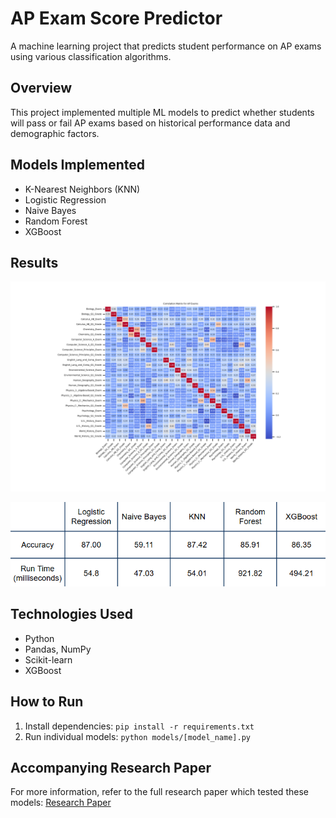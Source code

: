 # AP Exam Score Predictor

A machine learning project that predicts student performance on AP exams using various classification algorithms.

## Overview
This project implemented multiple ML models to predict whether students will pass or fail AP exams based on historical performance data and demographic factors.

## Models Implemented
- K-Nearest Neighbors (KNN)
- Logistic Regression
- Naive Bayes
- Random Forest
- XGBoost

## Results
![correlation map](https://github.com/Br-Charb/AP-Exam-Predictor/blob/main/correlationMatrix/heatmap.png?raw=true)
<p align="center">
  <img src="https://github.com/Br-Charb/AP-Exam-Predictor/blob/main/images/results.png" alt="results table"/>
</p>

## Technologies Used
- Python
- Pandas, NumPy
- Scikit-learn
- XGBoost

## How to Run
1. Install dependencies: `pip install -r requirements.txt`
2. Run individual models: `python models/[model_name].py`

## Accompanying Research Paper
For more information, refer to the full research paper which tested these models:
[Research Paper](https://drive.google.com/file/d/1fR0TfHp__JdB7sexp98znkKS6QGk9Yz1/view?usp=sharing)






